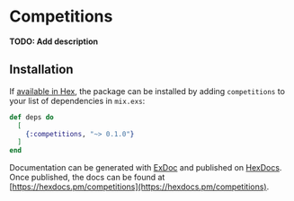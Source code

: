 # Competitions

**TODO: Add description**

## Installation

If [available in Hex](https://hex.pm/docs/publish), the package can be installed
by adding `competitions` to your list of dependencies in `mix.exs`:

```elixir
def deps do
  [
    {:competitions, "~> 0.1.0"}
  ]
end
```

Documentation can be generated with [ExDoc](https://github.com/elixir-lang/ex_doc)
and published on [HexDocs](https://hexdocs.pm). Once published, the docs can
be found at [https://hexdocs.pm/competitions](https://hexdocs.pm/competitions).

